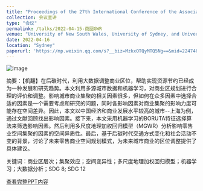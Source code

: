 ```yaml
---
title: "Proceedings of the 27th International Conference of the Association for Computer-Aided Architectural Design Research in Asia (CAADRIA) 2022"
collection: 会议宣讲
type: "会议"
permalink: /talks/2022-04-15-商圈GWR
venue: "University of New South Wales, University of Sydney, and University of Technology Sydney"
date: 2022-04-16
location: "Sydney"
paperurl: 'https://mp.weixin.qq.com/s?__biz=MzkxOTQyMTQ5Ng==&mid=2247483996&idx=1&sn=91eceebd5f4fa1d8ed2b1c2b22456886&chksm=c1a3150bf6d49c1dda2c7e947772e964a5bc24136e065d1e6392fb08a5d7f817a790c51b15c2#rd'
---
```

![image](https://user-images.githubusercontent.com/33396220/232315182-40e28e8d-52ec-4e71-902a-6ff42d034f52.jpg)

摘要：【机翻】在后碳时代，利用大数据调整商业区位，帮助实现资源节约已经成为一种发展和研究趋势。本文利用多源城市数据和机器学习，对商业区规划进行合理的评价和调整。影响城市商业集聚的相关因素很多，但如何在众多因素中选择合适的因素是一个需要考虑和研究的问题，同时各影响因素对商业集聚的影响力度可能存在空间差异。因此，本文以中国经济和商业发展水平较高的城市--上海为例，通过文献回顾找出影响因素。接下来，本文采用机器学习的BORUTA特征选择算法来筛选影响因素。然后利用多尺度地理加权回归模型（MGWR）分析影响零售业空间集聚的因素的空间异质性。最后，基于后碳时代交通方式变化和社会活动不变的背景，讨论了未来零售商业空间规划模式，为未来城市商业的区位调整提供了具体建议。

关键词：商业区层次；集聚效应；空间变异性；多尺度地理加权回归模型；机器学习；大数据分析；SDG 8; SDG 12

[查看完整PPT内容](https://mp.weixin.qq.com/s?__biz=MzkxOTQyMTQ5Ng==&mid=2247483996&idx=1&sn=91eceebd5f4fa1d8ed2b1c2b22456886&chksm=c1a3150bf6d49c1dda2c7e947772e964a5bc24136e065d1e6392fb08a5d7f817a790c51b15c2#rd)
